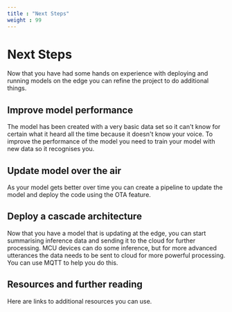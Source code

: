 ```yaml
---
title : "Next Steps"
weight : 99
---
```


# Next Steps
Now that you have had some hands on experience with deploying and running models on the edge you can refine the project to do additional things.

## Improve model performance
The model has been created with a very basic data set so it can't know for certain what it heard all the time because it doesn't know your voice.  To improve the performance of the model you need to train your model with new data so it recognises you.

## Update model over the air

As your model gets better over time you can create a pipeline to update the model and deploy the code using the OTA feature.

## Deploy a cascade architecture

Now that you have a model that is updating at the edge, you can start summarising inference data and sending it to the cloud for further processing.  MCU devices can do some inference, but for more advanced utterances the data needs to be sent to cloud for more powerful processing.  You can use MQTT to help you do this.

## Resources and further reading
Here are links to additional resources you can use.